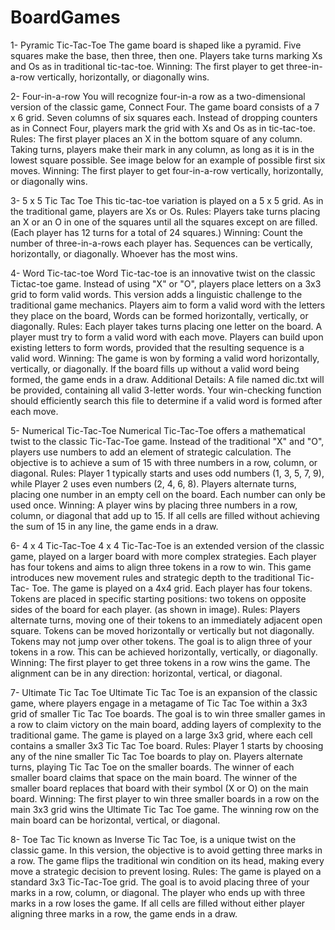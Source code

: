# BoardGames
1- Pyramic Tic-Tac-Toe
The game board is shaped like a pyramid. Five squares make the base, then three, then one. Players
take turns marking Xs and Os as in traditional tic-tac-toe.
Winning: The first player to get three-in-a-row vertically, horizontally, or diagonally wins.

2- Four-in-a-row
You will recognize four-in-a row as a two-dimensional version of the classic game, Connect Four.
The game board consists of a 7 x 6 grid. Seven columns of six squares each. Instead of dropping
counters as in Connect Four, players mark the grid with Xs and Os as in tic-tac-toe.
Rules: The first player places an X in the bottom square of any column. Taking turns, players make
their mark in any column, as long as it is in the lowest square possible. See image below for an
example of possible first six moves.
Winning: The first player to get four-in-a-row vertically, horizontally, or diagonally wins.

3- 5 x 5 Tic Tac Toe
This tic-tac-toe variation is played on a 5 x 5 grid.
As in the traditional game, players are Xs or Os.
Rules: Players take turns placing an X or an O in one of the squares until all the squares
except on are filled. (Each player has 12 turns for a total of 24 squares.)
Winning: Count the number of three-in-a-rows each player has. Sequences can be vertically,
horizontally, or diagonally. Whoever has the most wins.

4- Word Tic-tac-toe
Word Tic-tac-toe is an innovative twist on the classic Tictac-toe game.
Instead of using "X" or "O", players place letters on a 3x3 grid to form valid words.
This version adds a linguistic challenge to the traditional game mechanics.
Players aim to form a valid word with the letters they place on the board, Words can be formed
horizontally, vertically, or diagonally.
Rules: Each player takes turns placing one letter on the board.
A player must try to form a valid word with each move. 
Players can build upon existing letters to form words, provided that the resulting sequence is a valid word.
Winning: The game is won by forming a valid word horizontally, vertically, or diagonally. If the
board fills up without a valid word being formed, the game ends in a draw.
Additional Details:
A file named dic.txt will be provided, containing all valid 3-letter words. Your win-checking
function should efficiently search this file to determine if a valid word is formed after each move.

5- Numerical Tic-Tac-Toe
Numerical Tic-Tac-Toe offers a mathematical twist to
the classic Tic-Tac-Toe game. Instead of the traditional
"X" and "O", players use numbers to add an element of
strategic calculation. The objective is to achieve a sum
of 15 with three numbers in a row, column, or diagonal.
Rules: Player 1 typically starts and uses odd numbers
(1, 3, 5, 7, 9), while Player 2 uses even numbers (2, 4, 6,
8). Players alternate turns, placing one number in an
empty cell on the board. Each number can only be used
once.
Winning: A player wins by placing three numbers in a row, column, or diagonal that add up to 15.
If all cells are filled without achieving the sum of 15 in any line, the game ends in a draw.

6- 4 x 4 Tic-Tac-Toe
4 x 4 Tic-Tac-Toe is an extended version of the classic game, played on a larger board with more
complex strategies. Each player has four tokens and aims to
align three tokens in a row to win. This game introduces new
movement rules and strategic depth to the traditional Tic-Tac-
Toe. The game is played on a 4x4 grid. Each player has four
tokens. Tokens are placed in specific starting positions: two
tokens on opposite sides of the board for each player. (as
shown in image).
Rules: Players alternate turns, moving one of their tokens to
an immediately adjacent open square. Tokens can be moved
horizontally or vertically but not diagonally. Tokens may not jump over other tokens. The goal is to
align three of your tokens in a row. This can be achieved
horizontally, vertically, or diagonally.
Winning: The first player to get three tokens in a row wins
the game. The alignment can be in any direction: horizontal,
vertical, or diagonal.

7- Ultimate Tic Tac Toe
Ultimate Tic Tac Toe is an expansion of the
classic game, where players engage in a metagame
of Tic Tac Toe within a 3x3 grid of
smaller Tic Tac Toe boards. The goal is to win
three smaller games in a row to claim victory
on the main board, adding layers of complexity
to the traditional game. The game is played on
a large 3x3 grid, where each cell contains a
smaller 3x3 Tic Tac Toe board.
Rules: Player 1 starts by choosing any of the
nine smaller Tic Tac Toe boards to play on.
Players alternate turns, playing Tic Tac Toe on
the smaller boards. The winner of each smaller
board claims that space on the main board. The
winner of the smaller board replaces that board
with their symbol (X or O) on the main board.
Winning: The first player to win three smaller boards in a row on the main 3x3 grid wins the
Ultimate Tic Tac Toe game. The winning row on the main board can be horizontal, vertical, or
diagonal.

8- Toe Tac Tic
known as Inverse Tic Tac Toe, is a unique twist on the
classic game. In this version, the objective is to avoid
getting three marks in a row. The game flips the traditional
win condition on its head, making every move a strategic
decision to prevent losing.
Rules: The game is played on a standard 3x3 Tic-Tac-Toe
grid. The goal is to avoid placing three of your marks in a
row, column, or diagonal. The player who ends up with
three marks in a row loses the game. If all cells are filled
without either player aligning three marks in a row, the
game ends in a draw.
